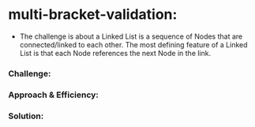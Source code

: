 # multi-bracket-validation:
<!-- Short summary or background information -->
- The challenge is about a Linked List is a sequence of Nodes that are connected/linked to each other. The most defining feature of a Linked List is that each Node references the next Node in the link.

### Challenge:
<!-- Description of the challenge -->


### Approach & Efficiency:
<!-- What approach did you take? Why? What is the Big O space/time for this approach? -->


### Solution:
<!-- Embedded whiteboard image -->
